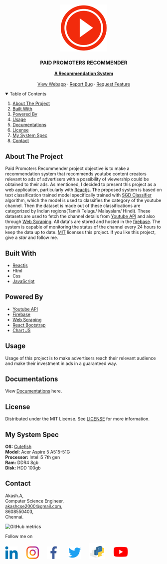 <!-- PROJECT LOGO -->
<p align="center">
  <img src="https://github.com/Akash-Peace/REACTJS-FIREBASE-YT/blob/main/Documentations/PPR.png" alt="Logo" width="150" height="150">
  <h3 align="center">PAID PROMOTERS RECOMMENDER</h3>
  <p align="center">
    <a href="https://en.wikipedia.org/wiki/Recommender_system"><strong>A Recommendation System</strong></a>
    <br />
    <br />
    <a href="https://paid-promoters-recommender.web.app/">View Webapp</a>
    ·
    <a href="https://github.com/Akash-Peace/REACTJS-FIREBASE-YT/issues">Report Bug</a>
    ·
    <a href="https://github.com/Akash-Peace/REACTJS-FIREBASE-YT/issues">Request Feature</a>
  </p>
</p>



<!-- TABLE OF CONTENTS -->
<details open="open">
  <summary>Table of Contents</summary>
  <ol>
    <li><a href="#about-the-project">About The Project</a></li>
    <li><a href="#built-with">Built With</a></li>
    <li><a href="#powered-by">Powered By</a></li>
    <li><a href="#usage">Usage</a></li>
    <li><a href="#documentations">Documentations</a></li>
    <li><a href="#license">License</a></li>
    <li><a href="#my-system-spec">My System Spec</a></li>
    <li><a href="#contact">Contact</a></li>
  </ol>
</details>



<!-- ABOUT THE PROJECT -->
## About The Project

Paid Promoters Recommender project objective is to make a recommendation system that recommends youtube content creators relevant to ads of
advertisers with a possibility of viewership could be obtained to their ads. As mentioned, I decided to present this project as a web application, particularly with [Reactjs](https://reactjs.org/). The proposed system is based on text classification trained model specifically trained with [SGD Classifier](https://en.wikipedia.org/wiki/Stochastic_gradient_descent) algorithm, which the model is used to classifies the category of the youtube channel. Then the dataset is made out of these classifications are categorized by Indian regions(Tamil/ Telugu/ Malayalam/ Hindi). These datasets are used to fetch the channel details from [Youtube API](https://developers.google.com/youtube/v3) and also through [Web Scraping](https://en.wikipedia.org/wiki/Web_scraping). All data's are stored and hosted in the [firebase](https://firebase.google.com/). The system is capable of monitoring the status of the channel every 24 hours to keep the data up to date. [MIT](https://github.com/Akash-Peace/REACTJS-FIREBASE-YT/blob/main/LICENSE) licenses this project. If you like this project, give a _star_ and follow me.

## Built With

* [Reactjs](https://reactjs.org/)
* Html
* Css
* [JavaScript](https://www.javascript.com/)


## Powered By

* [Youtube API](https://developers.google.com/youtube/v3)
* [Firebase](https://firebase.google.com/)
* [Web Scraping](https://en.wikipedia.org/wiki/Web_scraping)
* [React Bootstrap](https://react-bootstrap.github.io/)
* [Chart JS](https://www.npmjs.com/package/react-chartjs-2)


<!-- USAGE EXAMPLES -->
## Usage

Usage of this project is to make advertisers reach their relevant audience and make their investment in ads in a guaranteed way.


## Documentations

View [Documentations](https://github.com/Akash-Peace/REACTJS-FIREBASE-YT/blob/main/Documentations/) here.


<!-- LICENSE -->
## License

Distributed under the MIT License. See [LICENSE](https://github.com/Akash-Peace/REACTJS-FIREBASE-YT/blob/main/LICENSE) for more information.


## My System Spec

**OS:** [Cutefish](https://cutefish-ubuntu.github.io/)\
**Model:** Acer Aspire 5 A515-51G\
**Processor:** Intel i5 7th gen\
**Ram:** DDR4 8gb\
**Disk:** HDD 100gb


<!-- CONTACT -->
## Contact

Akash.A,\
Computer Science Engineer,\
akashcse2000@gmail.com,\
8608550403,\
Chennai.


![GitHub metrics](https://metrics.lecoq.io/Akash-Peace)  

Follow me on

[<img src='https://github.com/Akash-Peace/INDUSTRIAL-WEBSITE/blob/main/images/linkedin.png' alt='linkedin' height='40'>](https://www.linkedin.com/in/akash-2000-cse) &nbsp; &nbsp; &nbsp; [<img src='https://github.com/Akash-Peace/INDUSTRIAL-WEBSITE/blob/main/images/instagram.png' alt='instagram' height='40'>](https://www.instagram.com/nocturnal_lad) &nbsp; &nbsp; &nbsp; [<img src='https://github.com/Akash-Peace/INDUSTRIAL-WEBSITE/blob/main/images/facebook.png' alt='facebook' height='40'>](https://www.facebook.com/profile.php?id=100061841000593) &nbsp; &nbsp; &nbsp; [<img src='https://github.com/Akash-Peace/INDUSTRIAL-WEBSITE/blob/main/images/twitter.png' alt='twitter' height='40'>](https://twitter.com/AkashA53184506) &nbsp; &nbsp; &nbsp; [<img src='https://github.com/Akash-Peace/INDUSTRIAL-WEBSITE/blob/main/images/pypi.png' alt='pypi' height='50'>](https://pypi.org/user/Akash-Peace/) &nbsp; &nbsp; &nbsp; [<img src='https://github.com/Akash-Peace/INDUSTRIAL-WEBSITE/blob/main/images/youtube.png' alt='youtube' height='45'>](https://www.youtube.com/channel/UCmugCO6k7hgSZqaI1jzbelw/featured)
